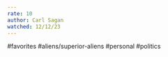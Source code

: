 ```yaml
---
rate: 10
author: Carl Sagan
watched: 12/12/23
---
```

#favorites #aliens/superior-aliens #personal #politics 